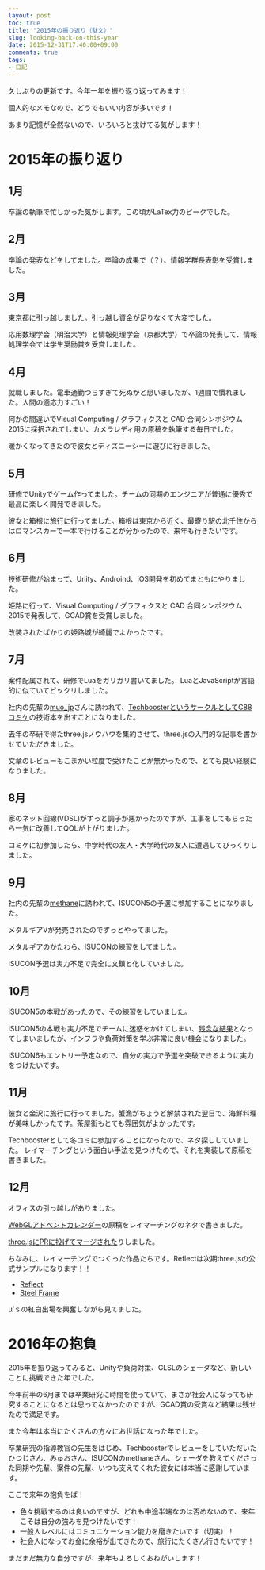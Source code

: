 ```yaml
---
layout: post
toc: true
title: "2015年の振り返り（駄文）"
slug: looking-back-on-this-year
date: 2015-12-31T17:40:00+09:00
comments: true
tags:
- 日記
---
```


久しぶりの更新です。今年一年を振り返り返ってみます！

個人的なメモなので、どうでもいい内容が多いです！

あまり記憶が全然ないので、いろいろと抜けてる気がします！

<!--more-->

# 2015年の振り返り

## 1月

卒論の執筆で忙しかった気がします。この頃がLaTex力のピークでした。

## 2月

卒論の発表などをしてました。卒論の成果で（？）、情報学群長表彰を受賞しました。

## 3月

東京都に引っ越しました。引っ越し資金が足りなくて大変でした。

応用数理学会（明治大学）と情報処理学会（京都大学）で卒論の発表して、情報処理学会では学生奨励賞を受賞しました。

## 4月

就職しました。電車通勤つらすぎて死ぬかと思いましたが、1週間で慣れました。人間の適応力すごい！

何かの間違いでVisual Computing / グラフィクスと CAD 合同シンポジウム 2015に採択されてしまい、カメラレディ用の原稿を執筆する毎日でした。

暖かくなってきたので彼女とディズニーシーに遊びに行きました。

## 5月

研修でUnityでゲーム作ってました。チームの同期のエンジニアが普通に優秀で最高に楽しく開発できました。

彼女と箱根に旅行に行ってました。箱根は東京から近く、最寄り駅の北千住からはロマンスカーで一本で行けることが分かったので、来年も行きたいです。

## 6月

技術研修が始まって、Unity、Androind、iOS開発を初めてまともにやりました。

姫路に行って、Visual Computing / グラフィクスと CAD 合同シンポジウム 2015で発表して、GCAD賞を受賞しました。

改装されたばかりの姫路城が綺麗でよかったです。

## 7月

案件配属されて、研修でLuaをガリガリ書いてました。
LuaとJavaScriptが言語的に似ていてビックリしました。

社内の先輩の[muo_jp](https://twitter.com/muo_jp)さんに誘われて、[TechboosterというサークルとしてC88コミケ](https://techbooster.github.io/c88/)の技術本を出すことになりました。

去年の卒研で得たthree.jsノウハウを集約させて、three.jsの入門的な記事を書かせていただきました。

文章のレビューもこまかい粒度で受けたことが無かったので、とても良い経験になりました。

## 8月

家のネット回線(VDSL)がずっと調子が悪かったのですが、工事をしてもらったら一気に改善してQOLが上がりました。

コミケに初参加したら、中学時代の友人・大学時代の友人に遭遇してびっくりしました。

## 9月

社内の先輩の[methane](https://twitter.com/methane)に誘われて、ISUCON5の予選に参加することになりました。

メタルギアVが発売されたのでずっとやってました。

メタルギアのかたわら、ISUCONの練習をしてました。

ISUCON予選は実力不足で完全に文鎮と化していました。

## 10月

ISUCON5の本戦があったので、その練習をしていました。

ISUCON5の本戦も実力不足でチームに迷惑をかけてしまい、[残念な結果](http://gam0022.net/blog/2015/11/08/isucon/)となってしまいましたが、インフラや負荷対策を学ぶ非常に良い機会になりました。

ISUCON6もエントリー予定なので、自分の実力で予選を突破できるように実力をつけたいです。

## 11月

彼女と金沢に旅行に行ってました。蟹漁がちょうど解禁された翌日で、海鮮料理が美味しかったです。茶屋街もとても雰囲気がよかったです。

Techboosterとして冬コミに参加することになったので、ネタ探ししていました。
レイマーチングという面白い手法を見つけたので、それを実装して原稿を書きました。

## 12月

オフィスの引っ越しがありました。

[WebGLアドベントカレンダー](http://qiita.com/gam0022/items/03699a07e4a4b5f2d41f)の原稿をレイマーチングのネタで書きました。

[three.jsにPRに投げてマージされた](https://github.com/mrdoob/three.js/pull/7860)りしました。

ちなみに、レイマーチングでつくった作品たちです。Reflectは次期three.jsの公式サンプルになります！！

- [Reflect](http://gam0022.net/misc/raymarching/reflect.html)
- [Steel Frame](http://gam0022.net/misc/raymarching/steel_frame.html)

μ’ｓの紅白出場を興奮しながら見てました。

# 2016年の抱負

2015年を振り返ってみると、Unityや負荷対策、GLSLのシェーダなど、新しいことに挑戦できた年でした。

今年前半の6月までは卒業研究に時間を使っていて、まさか社会人になっても研究することになるとは思ってなかったのですが、GCAD賞の受賞など結果は残せたので満足です。

また今年は本当にたくさんの方々にお世話になった年でした。

卒業研究の指導教官の先生をはじめ、Techboosterでレビューをしていただいたひつじさん、みゅおさん、ISUCONのmethaneさん、シェーダを教えてくださった同期や先輩、案件の先輩、いつも支えてくれた彼女には本当に感謝しています。

ここで来年の抱負をば！

- 色々挑戦するのは良いのですが、どれも中途半端なのは否めないので、来年こそは自分の強みを見つけたいです！
- 一般人レベルにはコミュニケーション能力を磨きたいです（切実）！
- 社会人になってお金に余裕が出てきたので、旅行にたくさん行きたいです！

まだまだ無力な自分ですが、来年もよろしくおねがいします！
